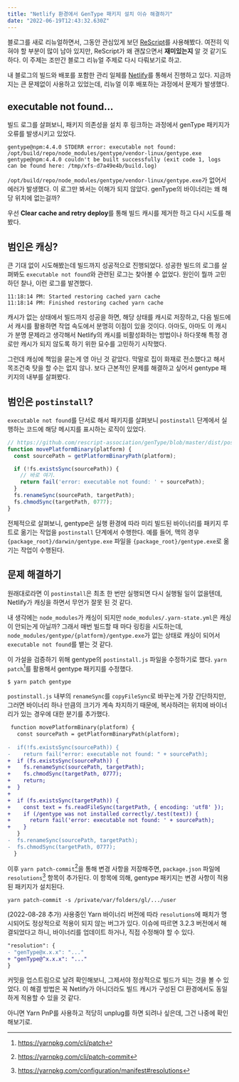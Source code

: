 ```yaml
---
title: "Netlify 환경에서 GenType 패키지 설치 이슈 해결하기"
date: "2022-06-19T12:43:32.630Z"
---
```


블로그를 새로 리뉴얼하면서, 그동안 관심있게 보던 [ReScript](https://rescript-lang.org/)를 사용해봤다. 여전히 익혀야 할 부분이 많이 남아 있지만,
ReScript가 왜 괜찮으면서 **재미있는지** 알 것 같기도 하다. 이 주제는 조만간 블로그 리뉴얼 주제로 다시 다뤄보기로 하고.

내 블로그의 빌드와 배포를 포함한 관리 일체를 [Netlify](https://www.netlify.com/)를 통해서 진행하고 있다.
지금까지는 큰 문제없이 사용하고 있었는데, 리뉴얼 이후 배포하는 과정에서 문제가 발생했다.

## executable not found...

빌드 로그를 살펴보니, 패키지 의존성을 설치 후 링크하는 과정에서 genType 패키지가 오류를 발생시키고 있었다.

```
gentype@npm:4.4.0 STDERR error: executable not found: /opt/build/repo/node_modules/gentype/vendor-linux/gentype.exe
gentype@npm:4.4.0 couldn't be built successfully (exit code 1, logs can be found here: /tmp/xfs-d7a49e4b/build.log)
```

`/opt/build/repo/node_modules/gentype/vendor-linux/gentype.exe`가 없어서 에러가 발생했다. 이 로그만 봐서는 이해가 되지 않았다. genType의 바이너리는 왜 해당 위치에 없는걸까?

우선 **Clear cache and retry deploy**를 통해 빌드 캐시를 제거한 하고 다시 시도를 해봤다.

## 범인은 캐싱?

큰 기대 없이 시도해봤는데 빌드까지 성공적으로 진행되었다. 성공한 빌드의 로그를 살펴봐도 `executable not found`와 관련된 로그는 찾아볼 수 없었다. 원인이 뭘까 고민하던 찰나, 이런 로그를 발견했다.

```
11:18:14 PM: Started restoring cached yarn cache
11:18:14 PM: Finished restoring cached yarn cache
```

캐시가 없는 상태에서 빌드까지 성공을 하면, 해당 상태를 캐시로 저장하고, 다음 빌드에서 캐시를 활용하면 작업 속도에서 분명히 이점이 있을 것이다. 아마도, 아마도 이 캐시가 분명 문제라고 생각해서 Netlify의 캐시를 비활성화하는 방법이나 하다못해 특정 경로만 캐시가 되지 않도록 하기 위한 묘수를 고민하기 시작했다.

그런데 캐싱에 책임을 묻는게 영 아닌 것 같았다. 막말로 집이 화재로 전소했다고 해서 목조건축 탓을 할 수는 없지 않나. 보다 근본적인 문제를 해결하고 싶어서 gentype 패키지의 내부를 살펴봤다.

## 범인은 `postinstall`?

`executable not found`를 단서로 해서 패키지를 살펴보니 `postinstall` 단계에서 실행하는 코드에 해당 메시지를 표시하는 로직이 있었다.

```js
// https://github.com/rescript-association/genType/blob/master/dist/postinstall.js#L17-L25
function movePlatformBinary(platform) {
  const sourcePath = getPlatformBinaryPath(platform);

  if (!fs.existsSync(sourcePath)) {
    // 바로 여기.
    return fail('error: executable not found: ' + sourcePath);
  }
  fs.renameSync(sourcePath, targetPath);
  fs.chmodSync(targetPath, 0777);
}
```

전체적으로 살펴보니, gentype은 실행 환경에 따라 미리 빌드된 바이너리를 패키지 루트로 옮기는 작업을 `postinstall` 단계에서 수행한다. 예를 들어, 맥의 경우 `{package_root}/darwin/gentype.exe` 파일을 `{package_root}/gentype.exe`로 옮기는 작업이 수행된다.

## 문제 해결하기

원래대로라면 이 `postinstall`은 최초 한 번만 실행되면 다시 실행될 일이 없을텐데, Netlify가 캐싱을 하면서 무언가 잘못 된 것 같다.

내 생각에는 `node_modules`가 캐싱이 되지만 `node_modules/.yarn-state.yml`은 캐싱이 안되는게 아닐까? 그래서 매번 빌드할 때 마다 링킹을 시도하는데, `node_modules/gentype/{platform}/gentype.exe`가 없는 상태로 캐싱이 되어서 `executable not found`를 뱉는 것 같다.

이 가설을 검증하기 위해 gentype의 `postinstall.js` 파일을 수정하기로 했다. `yarn patch`[^1]를 활용해서 gentype 패키지를 수정했다.

[^1]: https://yarnpkg.com/cli/patch

```
$ yarn patch gentype
```

`postinstall.js` 내부의 `renameSync`를 `copyFileSync`로 바꾸는게 가장 간단하지만, 그러면 바이너리 하나 만큼의 크기가 계속 차지하기 때문에, 복사하려는 위치에 바이너리가 있는 경우에 대한 분기를 추가했다.

```diff
 function movePlatformBinary(platform) {
   const sourcePath = getPlatformBinaryPath(platform);
 
-  if(!fs.existsSync(sourcePath)) {
-    return fail("error: executable not found: " + sourcePath);
+  if (fs.existsSync(sourcePath)) {
+    fs.renameSync(sourcePath, targetPath);
+    fs.chmodSync(targetPath, 0777);
+    return;
+  }
+ 
+  if (fs.existsSync(targetPath)) {
+    const text = fs.readFileSync(targetPath, { encoding: 'utf8' });
+    if (/gentype was not installed correctly/.test(text)) {
+      return fail('error: executable not found: ' + sourcePath);
+    }
   }
-  fs.renameSync(sourcePath, targetPath);
-  fs.chmodSync(targetPath, 0777);
  }
```

이후 `yarn patch-commit`[^2]을 통해 변경 사항을 저장해주면, `package.json` 파일에 `resolutions`[^3] 항목이 추가된다. 이 항목에 의해, gentype 패키지는 변경 사항이 적용된 패키지가 설치된다.

[^2]: https://yarnpkg.com/cli/patch-commit
[^3]: https://yarnpkg.com/configuration/manifest#resolutions

```shell
yarn patch-commit -s /private/var/folders/gl/.../user
```

(2022-08-28 추가) 사용중인 Yarn 바이너리 버전에 따라 `resolutions`에 패치가 명시되어도 정상적으로 적용이 되지 않는 버그가 있다. 이슈에 따르면 3.2.3 버전에서 해결되었다고 하니, 바이너리를 업데이트 하거나, 직접 수정해야 할 수 있다.

```diff
"resolution": {
- "genType@x.x.x": "..."
+ "genType@^x.x.x": "..."
}
```

커밋을 업스트림으로 날려 확인해보니, 그제서야 정상적으로 빌드가 되는 것을 볼 수 있었다. 이 해결 방법은 꼭 Netlify가 아니더라도 빌드 캐시가 구성된 CI 환경에서도 동일하게 적용할 수 있을 것 같다.

아니면 Yarn PnP를 사용하고 적당히 unplug를 하면 되려나 싶은데, 그건 나중에 확인해보기로.
